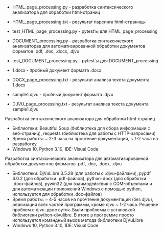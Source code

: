 - HTML_page_processing.py - разработка синтаксического анализатора для обработки html-страниц
- HTML_page_processing.txt - результат парсинга html-страницы
- test_HTML_page_processing.py - pytest'ы для HTML_page_processing
  
- DOCUMENT_processing.py - разработка синтаксического анализаторва для автоматизированной обработки документов форматов .pdf, .doc, .docx, .djvu
- test_DOCUMENT_processing.py - pytest'ы для DOCUMENT_processing
  
- 1.docx - пробный документ формата .docx
- DOCX_page_processing.txt - результат анализа текста документа 1.docx
  
- sample1.djvu - пробный документ формата .djvu
- DJVU_page_processing.txt - результат анализа текста документа sample1.djvu

Разработка синтаксического анализатора для обработки html-страниц
- Библиотеки: Beautiful Soup (библиотека для сбора информации с веб-страниц), requests (библиотека для работы с HTTP-запросами)
- Время работы: ~ 2-3 часа на прочтение документаций, ~ 1-2 часа на разработку
- Windows 10, Python 3.10, IDE: Visual Code

Разработка синтаксического анализатора для автоматизированной обработки документов форматов .pdf, .doc, .docx, .djvu
- Библиотеки: DjVuLibre 3.5.28 (для работы с .djvu-файлами), pypdf 4.0.2 (для обработки .pdf-файлов), python-docx (для обработки .docx-файлов), pywin32 (для взаимодействия с COM-объектами и для автоматизации приложений Windows с помощью python, используется для обработки .doc-файлов)
- Время работы: ~ 4-5 часов на прочтение документаций (без djvu), реализация всех частей программы, кроме djvu ~ 1-2 часа. Решение проблем с djvu: двое суток. Были проблемы с установкой библиотеки python-djvulibre. В итоге в прогремме просто используется командный вызов метода библиотеки DjVuLibre
- Windows 10, Python 3.10, IDE: Visual Code 
